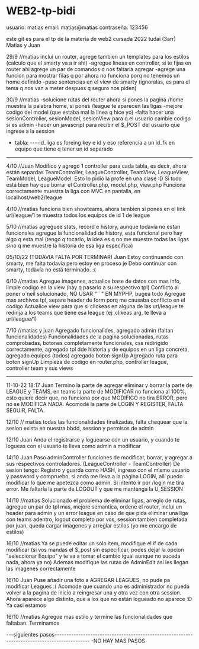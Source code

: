 # WEB2-tp-bidi

usuario: matias
email: matias@matias
contraseña: 123456

este git es para el tp de la materia de web2 cursada 2022 tudai (3arr)
Matias y Juan

29/9 //matias
inclui un router, agrege tambien un templates para los estilos (calculo que el smarty va a ir ahi)
-agregue lineas en controller, si te fijas en router ahi agrege un par de comandos q nos faltaria agregar
-agrege una funcion para mostrar filas q por ahora no funciona porq no tenemos un home definido
-puse sentencias en el view de smarty (ignoralas, es para el tema q nos van a meter despues q seguro nos piden)

30/9 //matias
-solucione rutas del router ahora si pones la pagina /home muestra la palabra home, si pones /league te aparecen las ligas
-mejore codigo del model (que estaba mal la linea q hice yo)
-falta hacer una sesionController, sesionModel, sesionView para q el usuario cambie codigo si es admin
-hacer un javascript para recibir el $\_POST del usuario que ingrese a la session

- tabla:
  ----id_liga es foreing key e id y eso referencia a un id_fk en equipo que tiene q tener un id separado

---

4/10 //Juan
Modifico y agrego 1 controller para cada tabla, es decir, ahora están separdas TeamController, LeagueController, TeamView, LeagueView, TeamModel, LeagueModel. Esto lo pidió la profe en una clase :D Si todo está bien hay que borrar el Controller.php, model.php, view.php
Funciona correctamente muestra la liga con MVC en pantalla, en localhost/web2/league

4/10 //matias
funciona bien showteams, ahora tambien si pones en el link url/league/1 te muestra todos los equipos de id 1 de league

5/10 //matias
agreguee stats, record e history, aunque todavia no estan funcionales
agregue la funcionalidad de history, esta funcional pero hay algo q esta mal (tengo q tocarlo, la idea es q no me muestre todas las ligas sino q me muestre la historia de esa liga especifica)

05/10/22 (TODAVIA FALTA POR TERMINAR) Juan
Estoy continuando con smarty, me falta todavía pero estoy en proceso je
Debo continuar con smarty, todavía no está terminado. :(

6/10 //matias
Agregue imagenes, actualice base de datos con mas info, limpie codigo en la view (hay q pasarlo a su respectivo tpl)
Conflicto al poner o´neil solucionado, NO USAR " ´ " EN MYPHP, bugea todo
Agregue mas archivos tpl, separe header de form porq me causaba conflicto en el codigo
Actualice view para que si clickeas en alguna de las url/league te redirija a los teams que tiene esa league (ej:
clikeas arg, te lleva a url/league/1)

7/10 //matias y juan
Agregado funcionalides, agregado admin (faltan funcionalidades)
Funcionalidades de la pagina solucionadas, rutas comprobadas, botones completamente funcionales, css redirigido correctamente, agregado tpl dde historia y de equipos en un liga concreta, agregado equipos (todos) agregado boton signUp
Agregado ruta para boton signUp
Limpieza de codigo en router.php, controller league, controller team y sus views

---

11-10-22 18:17
Juan
Termino la parte de agregar eliminar y borrar la parte de LEAGUE y TEAMS, en teams la parte de MODIFICAR no funciona al 100%, esto quiere decir que, no funciona por que MODIFICO no tira ERROR, pero no se MODIFICA NADA.
Acomodé la parte de LOGIN Y REGISTER, FALTA SEGUIR, FALTA.

12/10 // matias
todas las funcionalidades finalizadas, falta chequear que la sesion exista en nuestra bbdd, session y permisos de admin

12/10 Juan
Anda el registrarse y loguearse con un usuario, y cuando te logueas con el usuario te lleva como admin a modificar

14/10 Juan
Paso adminController funciones de modificar, borrar, y agregar a sus respectivos controladores. (LeagueController - TeamController)
De sesion tengo: Registro y guarda como HASH, ingreso con el mismo usuario y password y compruebo, si anda me lleva a la página LOGIN, allí puedo modificar lo que me apetezca como admin. Si intento ir por /login me tira error.
Me faltaría la parte de LOGOUT y que me mantenga la U_SESSION

14/10 //matias
Solucionado el problema de eliminar ligas, arreglo de rutas, agregue un par de tpl mas, mejore semantica, ordene el router, inclui un header para admin y un error league en caso de que pida eliminar una liga con teams adentro, logout completo por vos, session tambien completada por juan, queda cargar imagenes y arreglar estilos (yo me encargo de estilos)

16/10 //matias
Ya se puede editar un solo item, modifique el if de cada modificar (si vos mandas el $\_post sin especificar, podes dejar la opcion "seleccionar Equipo" y te va a tomar el cambio igual aunque no suceda nada, ahora ya no)
Ademas modifique las rutas de AdminEdit asi les llegan las imagenes correctamente

16/10 Juan
Puse añadir una foto a AGREGAR LEAGUES, no pude pa modificar Leagues :(
Acomode que cuando uno es administrador no pueda volver a la pagina de inicio a reingresar una y otra vez con otra session.
Ahora aparece algo distinto, que a los que no están logueado no aparece :D
Ya casi estamos

16/10 //matias
Agregue mas estilo y termine las funcionalidades que faltaban. Terminamos

---siguientes pasos---------------------------------------------------------------------------------------------
-NO HAY MAS PASOS
